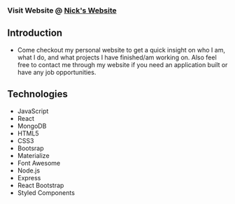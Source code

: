 ### Visit Website @ [Nick's Website](https://nicholastaveras.com/)
## Introduction

- Come checkout my personal website to get a quick insight on who I am, what I do, and what projects I have finished/am working on. Also feel free to contact me through my website if you need an application built or have any job opportunities.

## Technologies

- JavaScript
- React
- MongoDB
- HTML5
- CSS3
- Bootsrap
- Materialize
- Font Awesome
- Node.js
- Express
- React Bootstrap
- Styled Components
